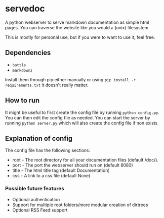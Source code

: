 # servedoc
A python webserver to serve markdown documentation as simple html pages. You can traverse the website
like you would a (unix) filesystem.

This is mostly for personal use, but if you were to want to use it, feel free.

## Dependencies

* `bottle`
* `markdown2`

Install them through pip either manually or using `pip install -r requirements.txt` it doesn't really matter.

## How to run

It might be useful to first create the config file by running `python config.py`. You can then edit the config file as needed.
You can start the server by running `python server.py` which will also create the config file if non exists.

## Explanation of config

The config file has the following sections:

* root - The root directory for all your documentation files (default /doc/).
* port - The port the webserver should run on (default 8080)
* title - The html title tag (default Documentation)
* css - A link to a css file (default None)

### Possible future features

* Optional authentication
* Support for multiple root folders/more modular creation of dirtrees
* Optional RSS Feed support
